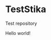 # TestStika
Test repository
<!doctype html>
<html lang="en">
  <head>
    <meta charset="utf-8">
    <title>Homepage</title>
  </head>
  <body>
    <p>Hello world!</p>
  </body>
</html>